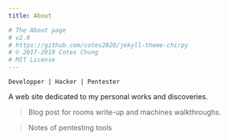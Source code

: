 ```yaml
---
title: About

# The About page
# v2.0
# https://github.com/cotes2020/jekyll-theme-chirpy
# © 2017-2019 Cotes Chung
# MIT License
---
```


```
Developper | Hacker | Pentester
```

A web site dedicated to my personal works and discoveries.

> Blog post for rooms write-up and machines walkthroughs.

> Notes of pentesting tools


